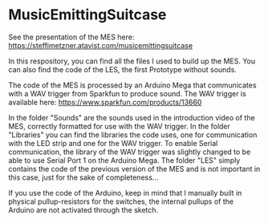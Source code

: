 # MusicEmittingSuitcase
See the presentation of the MES here: https://steffimetzner.atavist.com/musicemittingsuitcase

In this respository, you can find all the files I used to build up the MES. 
You can also find the code of the LES, the first Prototype without sounds. 

The code of the MES is processed by an Arduino Mega that communicates with a WAV trigger from Sparkfun to produce sound. The WAV trigger is available here: https://www.sparkfun.com/products/13660

In the folder "Sounds" are the sounds used in the introduction video of the MES, correctly formatted for use with the WAV trigger. 
In the folder "Libraries" you can find the libraries the code uses, one for communication with the LED strip and one for the WAV trigger. To enable Serial communication, the library of the WAV trigger was slightly changed to be able to use Serial Port 1 on the Arduino Mega.
The folder "LES" simply contains the code of the previous version of the MES and is not important in this case, just for the sake of completeness...

If you use the code of the Arduino, keep in mind that I manually built in physical pullup-resistors for the switches, the internal pullups of the Arduino are not activated through the sketch. 
